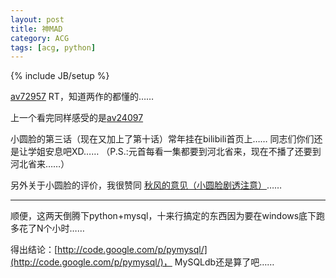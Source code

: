 ```yaml
---
layout: post
title: 神MAD
category: ACG
tags: [acg, python]
---
```

{% include JB/setup %}

[av72957](http://www.bilibili.tv/video/av72957/)
RT，知道两作的都懂的……

上一个看完同样感受的是[av24097](http://www.bilibili.tv/video/av24097/)

小圆脸的第三话（现在又加上了第十话）常年挂在bilibili首页上……
同志们你们还是让学姐安息吧XD……
（P.S.:元首每看一集都要到河北省来，现在不播了还要到河北省来……）

另外关于小圆脸的评价，我很赞同
[秋风的意见（小圆脸剧透注意）](http://tieba.baidu.com/f?kz=1032880680)……

-----

顺便，这两天倒腾下python+mysql，十来行搞定的东西因为要在windows底下跑多花了N个小时……

得出结论：[http://code.google.com/p/pymysql/](http://code.google.com/p/pymysql/)，
MySQLdb还是算了吧……


